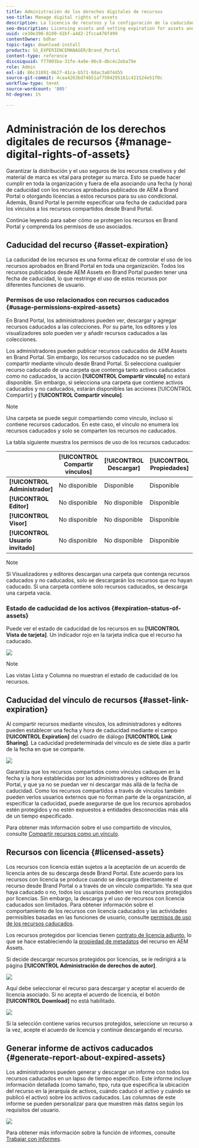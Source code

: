 ```yaml
---
title: Administración de los derechos digitales de recursos
seo-title: Manage digital rights of assets
description: La licencia de recursos y la configuración de la caducidad para los recursos y los vínculos compartidos garantizan el uso controlado de estos recursos y los protegen.
seo-description: Licensing assets and setting expiration for assets and shared links ensure controlled usage of these assets and safeguard them.
uuid: ce30e398-0109-41bf-a4d2-2fcca476f499
contentOwner: bdhar
topic-tags: download-install
products: SG_EXPERIENCEMANAGER/Brand_Portal
content-type: reference
discoiquuid: f77003ba-31fe-4a9e-96c8-dbc4c2eba79e
role: Admin
exl-id: 86c31891-0627-41ca-b571-8dac3a074d55
source-git-commit: 4caa4263bd74b51af7504295161c421524e51f0c
workflow-type: tm+mt
source-wordcount: '805'
ht-degree: 1%

---
```


# Administración de los derechos digitales de recursos {#manage-digital-rights-of-assets}

Garantizar la distribución y el uso seguros de los recursos creativos y del material de marca es vital para proteger su marca. Esto se puede hacer cumplir en toda la organización y fuera de ella asociando una fecha (y hora) de caducidad con los recursos aprobados publicados de AEM a Brand Portal o otorgando licencias a estos recursos para su uso condicional. Además, Brand Portal le permite especificar una fecha de caducidad para los vínculos a los recursos compartidos desde Brand Portal.

Continúe leyendo para saber cómo se protegen los recursos en Brand Portal y comprenda los permisos de uso asociados.

## Caducidad del recurso {#asset-expiration}

La caducidad de los recursos es una forma eficaz de controlar el uso de los recursos aprobados en Brand Portal en toda una organización. Todos los recursos publicados desde AEM Assets en Brand Portal pueden tener una fecha de caducidad, lo que restringe el uso de estos recursos por diferentes funciones de usuario.

### Permisos de uso relacionados con recursos caducados {#usage-permissions-expired-assets}

En Brand Portal, los administradores pueden ver, descargar y agregar recursos caducados a las colecciones. Por su parte, los editores y los visualizadores solo pueden ver y añadir recursos caducados a las colecciones.

Los administradores pueden publicar recursos caducados de AEM Assets en Brand Portal. Sin embargo, los recursos caducados no se pueden compartir mediante vínculo desde Brand Portal. Si selecciona cualquier recurso caducado de una carpeta que contenga tanto activos caducados como no caducados, la acción **[!UICONTROL Compartir vínculo]** no estará disponible. Sin embargo, si selecciona una carpeta que contiene activos caducados y no caducados, estarán disponibles las acciones [!UICONTROL Compartir] y **[!UICONTROL Compartir vínculo]**.

>[!NOTE]
>
>Una carpeta se puede seguir compartiendo como vínculo, incluso si contiene recursos caducados. En este caso, el vínculo no enumera los recursos caducados y solo se comparten los recursos no caducados.

La tabla siguiente muestra los permisos de uso de los recursos caducados:

|  | **[!UICONTROL Compartir vínculos]** | **[!UICONTROL Descargar]** | **[!UICONTROL Propiedades]** | **[!UICONTROL Agregar a colección]** | **[!UICONTROL Eliminar]** |
|---|---|---|---|---|---|
| **[!UICONTROL Administrador]** | No disponible | Disponible | Disponible | Disponible | Disponible |
| **[!UICONTROL Editor]** | No disponible | No disponible | Disponible | Disponible | No disponible |
| **[!UICONTROL Visor]** | No disponible | No disponible | Disponible | Disponible | No disponible |
| **[!UICONTROL Usuario invitado]** | No disponible | No disponible | Disponible | Disponible | No disponible |

>[!NOTE]
>
>Si Visualizadores y editores descargan una carpeta que contenga recursos caducados y no caducados, solo se descargarán los recursos que no hayan caducado. Si una carpeta contiene solo recursos caducados, se descarga una carpeta vacía.

### Estado de caducidad de los activos {#expiration-status-of-assets}

Puede ver el estado de caducidad de los recursos en su **[!UICONTROL Vista de tarjeta]**. Un indicador rojo en la tarjeta indica que el recurso ha caducado.

![](assets/expired_assets_cardview.png)

>[!NOTE]
>
>Las vistas Lista y Columna no muestran el estado de caducidad de los recursos.

## Caducidad del vínculo de recursos {#asset-link-expiration}

Al compartir recursos mediante vínculos, los administradores y editores pueden establecer una fecha y hora de caducidad mediante el campo **[!UICONTROL Expiration]** del cuadro de diálogo **[!UICONTROL Link Sharing]**. La caducidad predeterminada del vínculo es de siete días a partir de la fecha en que se comparte.

![](assets/asset-link-sharing.png)

Garantiza que los recursos compartidos como vínculos caduquen en la fecha y la hora establecidas por los administradores y editores de Brand Portal, y que ya no se puedan ver ni descargar más allá de la fecha de caducidad. Como los recursos compartidos a través de vínculos también pueden verlos usuarios externos que no forman parte de la organización, al especificar la caducidad, puede asegurarse de que los recursos aprobados estén protegidos y no estén expuestos a entidades desconocidas más allá de un tiempo especificado.

Para obtener más información sobre el uso compartido de vínculos, consulte [Compartir recursos como un vínculo](../using/brand-portal-link-share.md).

## Recursos con licencia {#licensed-assets}

Los recursos con licencia están sujetos a la aceptación de un acuerdo de licencia antes de su descarga desde Brand Portal. Este acuerdo para los recursos con licencia se produce cuando se descarga directamente el recurso desde Brand Portal o a través de un vínculo compartido. Ya sea que haya caducado o no, todos los usuarios pueden ver los recursos protegidos por licencias. Sin embargo, la descarga y el uso de recursos con licencia caducados son limitados. Para obtener información sobre el comportamiento de los recursos con licencia caducados y las actividades permisibles basadas en las funciones de usuario, consulte [permisos de uso de los recursos caducados](../using/manage-digital-rights-of-assets.md#usage-permissions-expired-assets).

Los recursos protegidos por licencias tienen [contrato de licencia adjunto](https://experienceleague.adobe.com/docs/experience-manager-65/assets/administer/drm.html), lo que se hace estableciendo la [propiedad de metadatos](https://experienceleague.adobe.com/docs/experience-manager-65/assets/administer/drm.html) del recurso en AEM Assets.

Si decide descargar recursos protegidos por licencias, se le redirigirá a la página **[!UICONTROL Administración de derechos de autor]**.

![](assets/asset-copyright-mgmt.png)

Aquí debe seleccionar el recurso para descargar y aceptar el acuerdo de licencia asociado. Si no acepta el acuerdo de licencia, el botón **[!UICONTROL Download]** no está habilitado.

![](assets/licensed-asset-download-2.png)

Si la selección contiene varios recursos protegidos, seleccione un recurso a la vez, acepte el acuerdo de licencia y continúe descargando el recurso.

## Generar informe de activos caducados {#generate-report-about-expired-assets}

Los administradores pueden generar y descargar un informe con todos los recursos caducados en un lapso de tiempo específico. Este informe incluye información detallada (como tamaño, tipo, ruta que especifica la ubicación del recurso en la jerarquía de activos, cuándo caducó el activo y cuándo se publicó el activo) sobre los activos caducados. Las columnas de este informe se pueden personalizar para que muestren más datos según los requisitos del usuario.

![](assets/assets-expired.png)

Para obtener más información sobre la función de informes, consulte [Trabajar con informes](../using/brand-portal-reports.md#work-with-reports).
